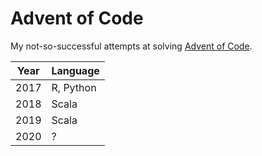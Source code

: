 # Advent of Code

My not-so-successful attempts at solving [Advent of Code](https://adventofcode.com/).

| Year | Language  |
|------|-----------|
| 2017 | R, Python |
| 2018 | Scala     |
| 2019 | Scala     |
| 2020 | ?         |
